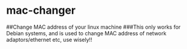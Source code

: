 # mac-changer
##Change MAC address of your linux machine
###This only works for Debian systems, and is used to change MAC address of network adaptors/ethernet etc, use wisely!!
